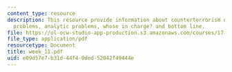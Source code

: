 ```yaml
---
content_type: resource
description: This resource provide information about counterterrorism overview, collection
  problems, analytic problems, whose in charge? and bottom line.
file: https://ol-ocw-studio-app-production.s3.amazonaws.com/courses/17-908-reading-seminar-in-social-science-intelligence-and-national-security-fall-2005/e09d57e7b31d44f40ded52042f49444e_week_11.pdf
file_type: application/pdf
resourcetype: Document
title: week_11.pdf
uid: e09d57e7-b31d-44f4-0ded-52042f49444e
---
```

